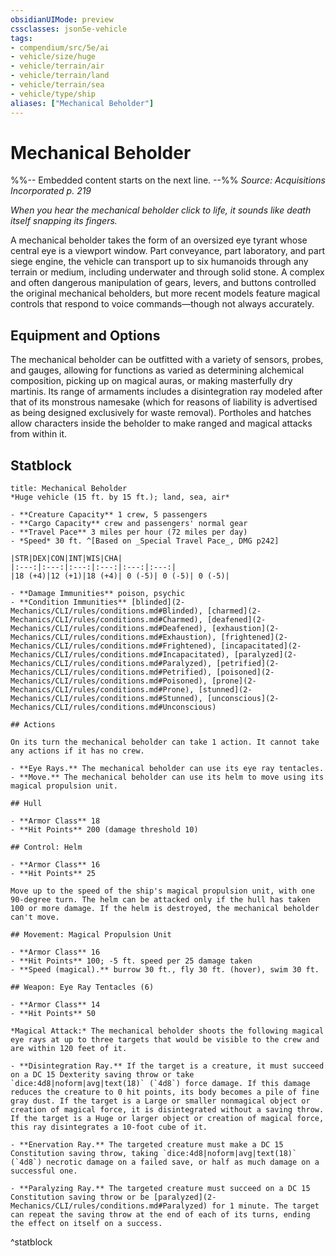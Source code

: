 ```yaml
---
obsidianUIMode: preview
cssclasses: json5e-vehicle
tags:
- compendium/src/5e/ai
- vehicle/size/huge
- vehicle/terrain/air
- vehicle/terrain/land
- vehicle/terrain/sea
- vehicle/type/ship
aliases: ["Mechanical Beholder"]
---
```

# Mechanical Beholder
%%-- Embedded content starts on the next line. --%%
*Source: Acquisitions Incorporated p. 219*  

*When you hear the mechanical beholder click to life, it sounds like death itself snapping its fingers.*

A mechanical beholder takes the form of an oversized eye tyrant whose central eye is a viewport window. Part conveyance, part laboratory, and part siege engine, the vehicle can transport up to six humanoids through any terrain or medium, including underwater and through solid stone. A complex and often dangerous manipulation of gears, levers, and buttons controlled the original mechanical beholders, but more recent models feature magical controls that respond to voice commands—though not always accurately.

## Equipment and Options

The mechanical beholder can be outfitted with a variety of sensors, probes, and gauges, allowing for functions as varied as determining alchemical composition, picking up on magical auras, or making masterfully dry martinis. Its range of armaments includes a disintegration ray modeled after that of its monstrous namesake (which for reasons of liability is advertised as being designed exclusively for waste removal). Portholes and hatches allow characters inside the beholder to make ranged and magical attacks from within it.

## Statblock

```ad-statblock
title: Mechanical Beholder
*Huge vehicle (15 ft. by 15 ft.); land, sea, air*

- **Creature Capacity** 1 crew, 5 passengers
- **Cargo Capacity** crew and passengers' normal gear
- **Travel Pace** 3 miles per hour (72 miles per day)
- *Speed* 30 ft. ^[Based on _Special Travel Pace_, DMG p242]

|STR|DEX|CON|INT|WIS|CHA|
|:---:|:---:|:---:|:---:|:---:|:---:|
|18 (+4)|12 (+1)|18 (+4)| 0 (-5)| 0 (-5)| 0 (-5)|

- **Damage Immunities** poison, psychic
- **Condition Immunities** [blinded](2-Mechanics/CLI/rules/conditions.md#Blinded), [charmed](2-Mechanics/CLI/rules/conditions.md#Charmed), [deafened](2-Mechanics/CLI/rules/conditions.md#Deafened), [exhaustion](2-Mechanics/CLI/rules/conditions.md#Exhaustion), [frightened](2-Mechanics/CLI/rules/conditions.md#Frightened), [incapacitated](2-Mechanics/CLI/rules/conditions.md#Incapacitated), [paralyzed](2-Mechanics/CLI/rules/conditions.md#Paralyzed), [petrified](2-Mechanics/CLI/rules/conditions.md#Petrified), [poisoned](2-Mechanics/CLI/rules/conditions.md#Poisoned), [prone](2-Mechanics/CLI/rules/conditions.md#Prone), [stunned](2-Mechanics/CLI/rules/conditions.md#Stunned), [unconscious](2-Mechanics/CLI/rules/conditions.md#Unconscious)

## Actions

On its turn the mechanical beholder can take 1 action. It cannot take any actions if it has no crew.

- **Eye Rays.** The mechanical beholder can use its eye ray tentacles.  
- **Move.** The mechanical beholder can use its helm to move using its magical propulsion unit.  

## Hull

- **Armor Class** 18
- **Hit Points** 200 (damage threshold 10)

## Control: Helm

- **Armor Class** 16
- **Hit Points** 25

Move up to the speed of the ship's magical propulsion unit, with one 90-degree turn. The helm can be attacked only if the hull has taken 100 or more damage. If the helm is destroyed, the mechanical beholder can't move.

## Movement: Magical Propulsion Unit

- **Armor Class** 16
- **Hit Points** 100; -5 ft. speed per 25 damage taken
- **Speed (magical).** burrow 30 ft., fly 30 ft. (hover), swim 30 ft.

## Weapon: Eye Ray Tentacles (6)

- **Armor Class** 14
- **Hit Points** 50

*Magical Attack:* The mechanical beholder shoots the following magical eye rays at up to three targets that would be visible to the crew and are within 120 feet of it.

- **Disintegration Ray.** If the target is a creature, it must succeed on a DC 15 Dexterity saving throw or take `dice:4d8|noform|avg|text(18)` (`4d8`) force damage. If this damage reduces the creature to 0 hit points, its body becomes a pile of fine gray dust. If the target is a Large or smaller nonmagical object or creation of magical force, it is disintegrated without a saving throw. If the target is a Huge or larger object or creation of magical force, this ray disintegrates a 10-foot cube of it.  

- **Enervation Ray.** The targeted creature must make a DC 15 Constitution saving throw, taking `dice:4d8|noform|avg|text(18)` (`4d8`) necrotic damage on a failed save, or half as much damage on a successful one.  

- **Paralyzing Ray.** The targeted creature must succeed on a DC 15 Constitution saving throw or be [paralyzed](2-Mechanics/CLI/rules/conditions.md#Paralyzed) for 1 minute. The target can repeat the saving throw at the end of each of its turns, ending the effect on itself on a success.  
```
^statblock